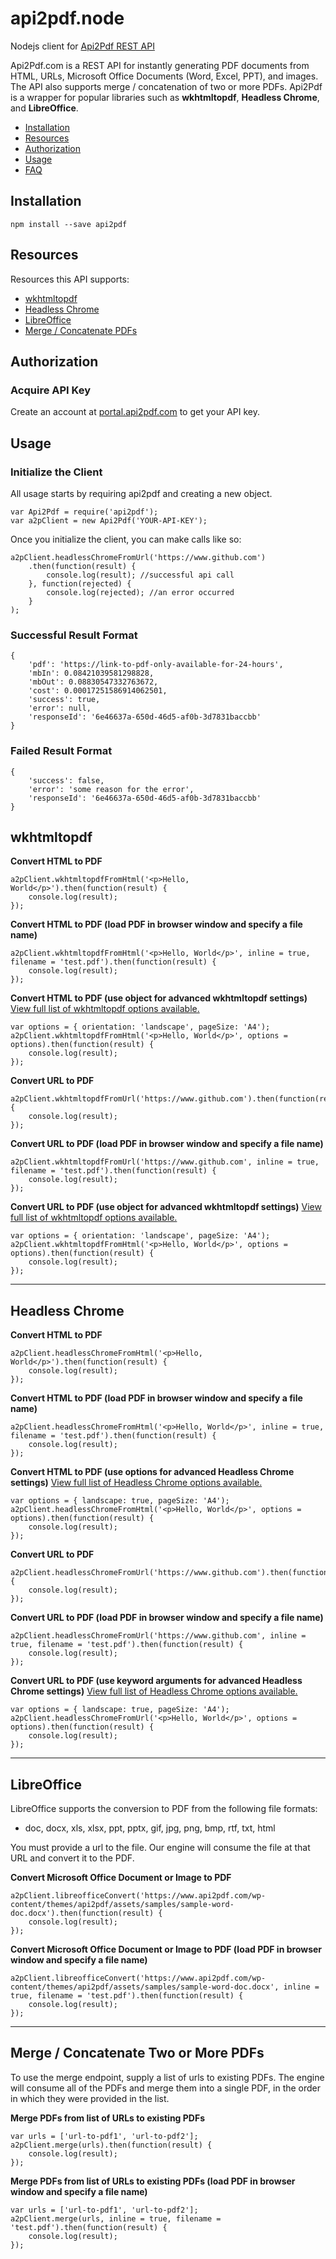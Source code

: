 # api2pdf.node
Nodejs client for [Api2Pdf REST API](https://www.api2pdf.com/documentation) 

Api2Pdf.com is a REST API for instantly generating PDF documents from HTML, URLs, Microsoft Office Documents (Word, Excel, PPT), and images. The API also supports merge / concatenation of two or more PDFs. Api2Pdf is a wrapper for popular libraries such as **wkhtmltopdf**, **Headless Chrome**, and **LibreOffice**.

- [Installation](#installation)
- [Resources](#resources)
- [Authorization](#authorization)
- [Usage](#usage)
- [FAQ](https://www.api2pdf.com/faq)


## <a name="installation"></a>Installation

    npm install --save api2pdf

## <a name="resources"></a>Resources

Resources this API supports:

- [wkhtmltopdf](#wkhtmltopdf)
- [Headless Chrome](#chrome)
- [LibreOffice](#libreoffice)
- [Merge / Concatenate PDFs](#merge)

## <a name="authorization"></a>Authorization

### Acquire API Key

Create an account at [portal.api2pdf.com](https://portal.api2pdf.com/register) to get your API key.
    
## <a name="#usage"></a>Usage

### Initialize the Client

All usage starts by requiring api2pdf and creating a new object.

    var Api2Pdf = require('api2pdf');   
    var a2pClient = new Api2Pdf('YOUR-API-KEY');

Once you initialize the client, you can make calls like so:

```
a2pClient.headlessChromeFromUrl('https://www.github.com')
    .then(function(result) {
        console.log(result); //successful api call
    }, function(rejected) {
        console.log(rejected); //an error occurred
    }
);
```
    
### Successful Result Format

    {
	    'pdf': 'https://link-to-pdf-only-available-for-24-hours',
	    'mbIn': 0.08421039581298828,
	    'mbOut': 0.08830547332763672,
	    'cost': 0.00017251586914062501,
	    'success': true,
	    'error': null,
	    'responseId': '6e46637a-650d-46d5-af0b-3d7831baccbb'
    }
    
### Failed Result Format

    {
	    'success': false,
	    'error': 'some reason for the error',
	    'responseId': '6e46637a-650d-46d5-af0b-3d7831baccbb'
    }
    
## <a name="wkhtmltopdf"></a> wkhtmltopdf

**Convert HTML to PDF**

```
a2pClient.wkhtmltopdfFromHtml('<p>Hello, World</p>').then(function(result) {
    console.log(result);
});
```    

**Convert HTML to PDF (load PDF in browser window and specify a file name)**

```
a2pClient.wkhtmltopdfFromHtml('<p>Hello, World</p>', inline = true, filename = 'test.pdf').then(function(result) {
    console.log(result);
});
```
    
**Convert HTML to PDF (use object for advanced wkhtmltopdf settings)**
[View full list of wkhtmltopdf options available.](https://www.api2pdf.com/documentation/advanced-options-wkhtmltopdf/)

```
var options = { orientation: 'landscape', pageSize: 'A4');
a2pClient.wkhtmltopdfFromHtml('<p>Hello, World</p>', options = options).then(function(result) {
    console.log(result);
});
```

**Convert URL to PDF**

```
a2pClient.wkhtmltopdfFromUrl('https://www.github.com').then(function(result) {
    console.log(result);
});
```
    
**Convert URL to PDF (load PDF in browser window and specify a file name)**

```
a2pClient.wkhtmltopdfFromUrl('https://www.github.com', inline = true, filename = 'test.pdf').then(function(result) {
    console.log(result);
});
```
    
**Convert URL to PDF (use object for advanced wkhtmltopdf settings)**
[View full list of wkhtmltopdf options available.](https://www.api2pdf.com/documentation/advanced-options-wkhtmltopdf/)

```
var options = { orientation: 'landscape', pageSize: 'A4');
a2pClient.wkhtmltopdfFromHtml('<p>Hello, World</p>', options = options).then(function(result) {
    console.log(result);
});
```

---

## <a name="chrome"></a>Headless Chrome

**Convert HTML to PDF**

```
a2pClient.headlessChromeFromHtml('<p>Hello, World</p>').then(function(result) {
    console.log(result);
});
``` 
    
**Convert HTML to PDF (load PDF in browser window and specify a file name)**

```
a2pClient.headlessChromeFromHtml('<p>Hello, World</p>', inline = true, filename = 'test.pdf').then(function(result) {
    console.log(result);
});
``` 
    
**Convert HTML to PDF (use options for advanced Headless Chrome settings)**
[View full list of Headless Chrome options available.](https://www.api2pdf.com/documentation/advanced-options-headless-chrome/)

```
var options = { landscape: true, pageSize: 'A4');
a2pClient.headlessChromeFromHtml('<p>Hello, World</p>', options = options).then(function(result) {
    console.log(result);
});
```

**Convert URL to PDF**

```
a2pClient.headlessChromeFromUrl('https://www.github.com').then(function(result) {
    console.log(result);
});
``` 
    
**Convert URL to PDF (load PDF in browser window and specify a file name)**

```
a2pClient.headlessChromeFromUrl('https://www.github.com', inline = true, filename = 'test.pdf').then(function(result) {
    console.log(result);
});
``` 
    
**Convert URL to PDF (use keyword arguments for advanced Headless Chrome settings)**
[View full list of Headless Chrome options available.](https://www.api2pdf.com/documentation/advanced-options-headless-chrome/)

```
var options = { landscape: true, pageSize: 'A4');
a2pClient.headlessChromeFromUrl('<p>Hello, World</p>', options = options).then(function(result) {
    console.log(result);
});
```
    
---

## <a name="libreoffice"></a>LibreOffice

LibreOffice supports the conversion to PDF from the following file formats:

- doc, docx, xls, xlsx, ppt, pptx, gif, jpg, png, bmp, rtf, txt, html

You must provide a url to the file. Our engine will consume the file at that URL and convert it to the PDF.

**Convert Microsoft Office Document or Image to PDF**

```
a2pClient.libreofficeConvert('https://www.api2pdf.com/wp-content/themes/api2pdf/assets/samples/sample-word-doc.docx').then(function(result) {
    console.log(result);
});
``` 
    
**Convert Microsoft Office Document or Image to PDF (load PDF in browser window and specify a file name)**

```
a2pClient.libreofficeConvert('https://www.api2pdf.com/wp-content/themes/api2pdf/assets/samples/sample-word-doc.docx', inline = true, filename = 'test.pdf').then(function(result) {
    console.log(result);
});
```
    
---
    
## <a name="merge"></a>Merge / Concatenate Two or More PDFs

To use the merge endpoint, supply a list of urls to existing PDFs. The engine will consume all of the PDFs and merge them into a single PDF, in the order in which they were provided in the list.

**Merge PDFs from list of URLs to existing PDFs**

```
var urls = ['url-to-pdf1', 'url-to-pdf2'];
a2pClient.merge(urls).then(function(result) {
    console.log(result);
});
``` 

**Merge PDFs from list of URLs to existing PDFs (load PDF in browser window and specify a file name)**

```
var urls = ['url-to-pdf1', 'url-to-pdf2'];
a2pClient.merge(urls, inline = true, filename = 'test.pdf').then(function(result) {
    console.log(result);
});
``` 
    
